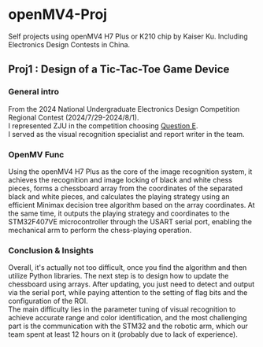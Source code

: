 # openMV4-Proj
Self projects using openMV4 H7 Plus or K210 chip by Kaiser Ku. Including Electronics Design Contests in China.
## Proj1 : Design of a Tic-Tac-Toe Game Device
### General intro
From the 2024 National Undergraduate Electronics Design Competition Regional Contest (2024/7/29-2024/8/1).  
I represented ZJU in the competition choosing [Question E](https://res.nuedc-training.com.cn/topic/2024/topic_113.html).  
I served as the visual recognition specialist and report writer in the team.
### OpenMV Func
Using the openMV4 H7 Plus as the core of the image recognition system, it achieves the recognition and image locking of black and white chess pieces, forms a chessboard array from the coordinates of the separated black and white pieces, and calculates the playing strategy using an efficient Minimax decision tree algorithm based on the array coordinates. At the same time, it outputs the playing strategy and coordinates to the STM32F407VE microcontroller through the USART serial port, enabling the mechanical arm to perform the chess-playing operation.
### Conclusion & Insights
Overall, it's actually not too difficult, once you find the algorithm and then utilize Python libraries. The next step is to design how to update the chessboard using arrays. After updating, you just need to detect and output via the serial port, while paying attention to the setting of flag bits and the configuration of the ROI.  
The main difficulty lies in the parameter tuning of visual recognition to achieve accurate range and color identification, and the most challenging part is the communication with the STM32 and the robotic arm, which our team spent at least 12 hours on it (probably due to lack of experience).
